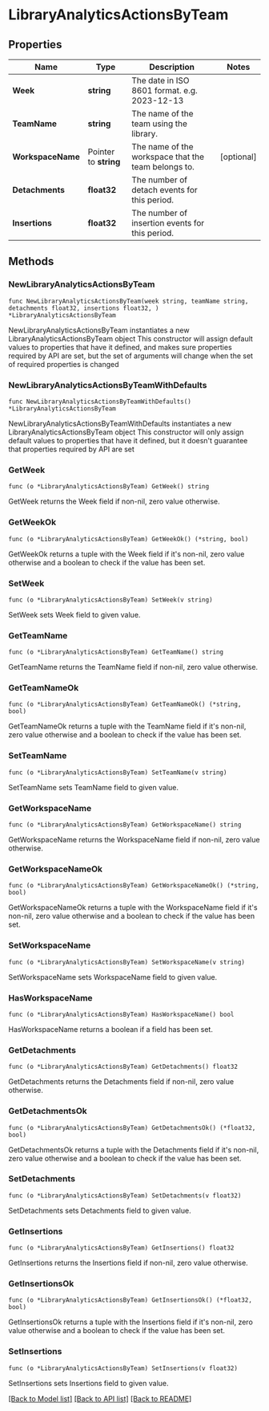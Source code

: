 # LibraryAnalyticsActionsByTeam

## Properties

Name | Type | Description | Notes
------------ | ------------- | ------------- | -------------
**Week** | **string** | The date in ISO 8601 format. e.g. 2023-12-13 | 
**TeamName** | **string** | The name of the team using the library. | 
**WorkspaceName** | Pointer to **string** | The name of the workspace that the team belongs to. | [optional] 
**Detachments** | **float32** | The number of detach events for this period. | 
**Insertions** | **float32** | The number of insertion events for this period. | 

## Methods

### NewLibraryAnalyticsActionsByTeam

`func NewLibraryAnalyticsActionsByTeam(week string, teamName string, detachments float32, insertions float32, ) *LibraryAnalyticsActionsByTeam`

NewLibraryAnalyticsActionsByTeam instantiates a new LibraryAnalyticsActionsByTeam object
This constructor will assign default values to properties that have it defined,
and makes sure properties required by API are set, but the set of arguments
will change when the set of required properties is changed

### NewLibraryAnalyticsActionsByTeamWithDefaults

`func NewLibraryAnalyticsActionsByTeamWithDefaults() *LibraryAnalyticsActionsByTeam`

NewLibraryAnalyticsActionsByTeamWithDefaults instantiates a new LibraryAnalyticsActionsByTeam object
This constructor will only assign default values to properties that have it defined,
but it doesn't guarantee that properties required by API are set

### GetWeek

`func (o *LibraryAnalyticsActionsByTeam) GetWeek() string`

GetWeek returns the Week field if non-nil, zero value otherwise.

### GetWeekOk

`func (o *LibraryAnalyticsActionsByTeam) GetWeekOk() (*string, bool)`

GetWeekOk returns a tuple with the Week field if it's non-nil, zero value otherwise
and a boolean to check if the value has been set.

### SetWeek

`func (o *LibraryAnalyticsActionsByTeam) SetWeek(v string)`

SetWeek sets Week field to given value.


### GetTeamName

`func (o *LibraryAnalyticsActionsByTeam) GetTeamName() string`

GetTeamName returns the TeamName field if non-nil, zero value otherwise.

### GetTeamNameOk

`func (o *LibraryAnalyticsActionsByTeam) GetTeamNameOk() (*string, bool)`

GetTeamNameOk returns a tuple with the TeamName field if it's non-nil, zero value otherwise
and a boolean to check if the value has been set.

### SetTeamName

`func (o *LibraryAnalyticsActionsByTeam) SetTeamName(v string)`

SetTeamName sets TeamName field to given value.


### GetWorkspaceName

`func (o *LibraryAnalyticsActionsByTeam) GetWorkspaceName() string`

GetWorkspaceName returns the WorkspaceName field if non-nil, zero value otherwise.

### GetWorkspaceNameOk

`func (o *LibraryAnalyticsActionsByTeam) GetWorkspaceNameOk() (*string, bool)`

GetWorkspaceNameOk returns a tuple with the WorkspaceName field if it's non-nil, zero value otherwise
and a boolean to check if the value has been set.

### SetWorkspaceName

`func (o *LibraryAnalyticsActionsByTeam) SetWorkspaceName(v string)`

SetWorkspaceName sets WorkspaceName field to given value.

### HasWorkspaceName

`func (o *LibraryAnalyticsActionsByTeam) HasWorkspaceName() bool`

HasWorkspaceName returns a boolean if a field has been set.

### GetDetachments

`func (o *LibraryAnalyticsActionsByTeam) GetDetachments() float32`

GetDetachments returns the Detachments field if non-nil, zero value otherwise.

### GetDetachmentsOk

`func (o *LibraryAnalyticsActionsByTeam) GetDetachmentsOk() (*float32, bool)`

GetDetachmentsOk returns a tuple with the Detachments field if it's non-nil, zero value otherwise
and a boolean to check if the value has been set.

### SetDetachments

`func (o *LibraryAnalyticsActionsByTeam) SetDetachments(v float32)`

SetDetachments sets Detachments field to given value.


### GetInsertions

`func (o *LibraryAnalyticsActionsByTeam) GetInsertions() float32`

GetInsertions returns the Insertions field if non-nil, zero value otherwise.

### GetInsertionsOk

`func (o *LibraryAnalyticsActionsByTeam) GetInsertionsOk() (*float32, bool)`

GetInsertionsOk returns a tuple with the Insertions field if it's non-nil, zero value otherwise
and a boolean to check if the value has been set.

### SetInsertions

`func (o *LibraryAnalyticsActionsByTeam) SetInsertions(v float32)`

SetInsertions sets Insertions field to given value.



[[Back to Model list]](../README.md#documentation-for-models) [[Back to API list]](../README.md#documentation-for-api-endpoints) [[Back to README]](../README.md)


